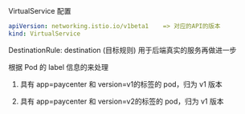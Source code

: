 VirtualService 配置

```yaml
apiVersion: networking.istio.io/v1beta1    => 对应的API的版本
kind: VirtualService  

```



DestinationRule: destination (目标规则) 用于后端真实的服务再做进一步

根据 Pod 的 label 信息的来处理

1. 具有 app=paycenter 和 version=v1的标签的 pod，归为 v1 版本

2. 具有 app=paycenter 和 version=v2的标签的 pod，归为 v1 版本



